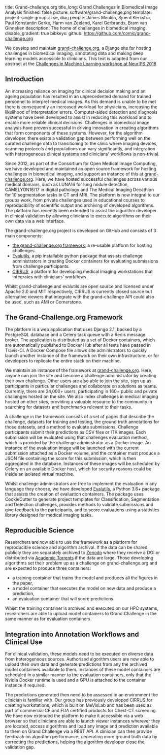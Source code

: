 title: Grand-challenge.org
title_long: Grand Challenges in Biomedical Image Analysis
finished: false
picture: software/grand-challenge.png
template: project-single
groups: rse, diag
people: James Meakin, Sjoerd Kerkstra, Paul Konstantin Gerke, Harm van Zeeland, Karel Gerbrands, Bram van Ginneken
description: The home of challenges in biomedical imaging.
disable_gradient: true
bibkeys:
github: https://github.com/comic/grand-challenge.org


We develop and maintain [grand-challenge.org](https://grand-challenge.org), a Django site for hosting challenges in biomedical imaging, annotating data and making deep learning models accessible to clinicians. This text is adapted from our abstract at the [Challenges in Machine Learning workshop at NeurIPS 2018](https://nips.cc/Conferences/2018/Schedule?showEvent=10909).

## Introduction

An increasing reliance on imaging for clinical decision making and an ageing population has resulted in an unprecedented demand for trained personnel to interpret medical images. As this demand is unable to be met there is consequently an increased workload for physicians, increasing the likelihood of interpretation errors. Computer-aided detection and diagnosis systems have been developed to assist in reducing this workload and to enable more reliable clinical decisions. Challenges in biomedical image analysis have proven successful in driving innovation in creating algorithms that form components of these systems. However, for the algorithm developer, there exists a validation gap between performing well on the curated challenge data to transitioning to the clinic where imaging devices, scanning protocols and populations can vary significantly, and integration with heterogeneous clinical systems and clinicians' workflows is non-trivial.

Since 2012, as part of the Consortium for Open Medical Image Computing, we have developed and maintained an open source framework for hosting challenges in biomedical imaging, and support an instance of this at [grand-challenge.org](https://grand-challenge.org). Here, we have hosted successful challenges across various medical domains, such as LUNA16 for lung nodule detection, CAMELYON16/17 in digital pathology and The Medical Imaging Decathlon for 10 segmentation tasks in CT and MRI. The platform is now integral to our groups work, from private challenges used in educational courses to reproducibility of scientific output and archiving of developed algorithms. The platform has recently been extended to assist the algorithm developer in clinical validation by allowing clinicians to execute algorithms on their own data via a web interface.

The grand-challenge.org project is developed on GitHub and consists of 3 main components:

-   [the grand-challenge.org framework](https://github.com/comic/grand-challenge.org), a re-usable platform for hosting challenges.
-   [Evalutils](https://github.com/comic/evalutils), a pip installable python package that assists challenge administrators in creating Docker containers for evaluating submissions from challenge participants.
-   [CIRRUS](/software/cirrus/), a platform for developing medical imaging workstations that integrates with clinicians' workflows.

Whilst grand-challenge and evalutils are open source and licensed under Apache 2.0 and MIT respectively, CIRRUS is currently closed source but alternative viewers that integrate with the grand-challenge API could also be used, such as AMI or Cornerstone.

## The Grand-Challenge.org Framework

The platform is a web application that uses Django 2.1, backed by a PostgreSQL database and a Celery task queue with a Redis message broker. The application is distributed as a set of Docker containers, which are automatically published to Docker Hub after all tests have passed in Travis-CI. A Docker Compose file allows site administrators to quickly launch another instance of the framework on their own infrastructure, or for developers to replicate the entire stack on their machine.

We maintain an instance of the framework at [grand-challenge.org](https://grand-challenge.org). Here, anyone can join the site and become a challenge administrator by creating their own challenge. Other users are also able to join the site, sign up as participants in particular challenges and collaborate on solutions as teams. Currently, there are 24,000+ users, participating in 160+ public and private challenges hosted on the site. We also index challenges in medical imaging hosted on other sites, providing a valuable resource to the community in searching for datasets and benchmarks relevant to their tasks.

A challenge in the framework consists of a set of pages that describe the challenge, datasets for training and testing, the ground truth annotations for those datasets, and a method to evaluate submissions. Challenge participants submit their predictions as CSV files or ITK images. Each submission will be evaluated using that challenges evaluation method, which is provided by the challenge administrator as a Docker image. An instance of the evaluation image will be launched with the current submission attached as a Docker volume, and the container must produce a JSON file containing the score for this submission, which is then aggregated in the database. Instances of these images will be scheduled by Celery on an available Docker host, which for security reasons could be inside an isolated virtual machine.

Whilst challenge administrators are free to implement the evaluation in any language they choose, we have developed [Evalutils](https://github.com/comic/evalutils), a Python 3.6+ package that assists the creation of evaluation containers. The package uses CookieCutter to generate project templates for Classification, Segmentation and Detection challenges, provides methods to validate submissions and give feedback to the participants, and to score evaluations using a statistics library designed for medical imaging tasks.

## Reproducible Science

Researchers are now able to use the framework as a platform for reproducible science and algorithm archival. If the data can be shared publicly they are separately archived to [Zenodo](https://zenodo.org/) where they receive a DOI or distributed via [Academic Torrents](http://academictorrents.com/) if the data are large. Those developing algorithms set their problem up as a challenge on grand-challenge.org and are expected to produce three containers:

-   a training container that trains the model and produces all the figures in the paper,
-   a model container that executes the model on new data and produce a prediction,
-   an evaluation container that will score predictions.

Whilst the training container is archived and executed on our HPC systems, researchers are able to upload model containers to Grand Challenge in the same manner as for evaluation containers.

## Integration into Annotation Workflows and Clinical Use

For clinical validation, these models need to be executed on diverse data from heterogeneous sources. Authorised algorithm users are now able to upload their own data and generate predictions from any the archived model containers available to them. Instances of these model containers are scheduled in a similar manner to the evaluation containers, only that the Nvidia Docker runtime is used and a GPU is attached to the container instance if required.

The predictions generated then need to be assessed in an environment the clinician is familiar with. Our group has previously developed CIRRUS for creating workstations, which is built on MeVisLab and has been used as part of commercial CE and FDA certified products for Chest-CT screening. We have now extended the platform to make it accessible via a web browser so that clinicians are able to launch viewer instances wherever they are located, access algorithms and load any image and prediction available to them on Grand Challenge via a REST API. A clinician can then provide feedback on algorithm performance, generating more ground truth data by correcting the predictions, helping the algorithm developer close the validation gap.
